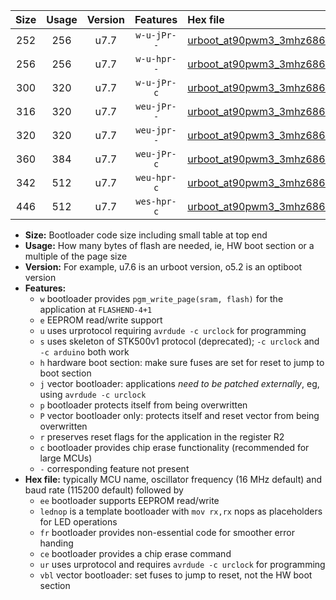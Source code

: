 |Size|Usage|Version|Features|Hex file|
|:-:|:-:|:-:|:-:|:--|
|252|256|u7.7|`w-u-jPr--`|[urboot_at90pwm3_3mhz6864_9600bps_lednop_ur_vbl.hex](https://raw.githubusercontent.com/stefanrueger/urboot.hex/main/mcus/at90pwm3/fcpu_3mhz6864/9600_bps/urboot_at90pwm3_3mhz6864_9600bps_lednop_ur_vbl.hex)|
|256|256|u7.7|`w-u-hpr--`|[urboot_at90pwm3_3mhz6864_9600bps_lednop_fr_ur.hex](https://raw.githubusercontent.com/stefanrueger/urboot.hex/main/mcus/at90pwm3/fcpu_3mhz6864/9600_bps/urboot_at90pwm3_3mhz6864_9600bps_lednop_fr_ur.hex)|
|300|320|u7.7|`w-u-jPr-c`|[urboot_at90pwm3_3mhz6864_9600bps_lednop_fr_ce_ur_vbl.hex](https://raw.githubusercontent.com/stefanrueger/urboot.hex/main/mcus/at90pwm3/fcpu_3mhz6864/9600_bps/urboot_at90pwm3_3mhz6864_9600bps_lednop_fr_ce_ur_vbl.hex)|
|316|320|u7.7|`weu-jPr--`|[urboot_at90pwm3_3mhz6864_9600bps_ee_lednop_ur_vbl.hex](https://raw.githubusercontent.com/stefanrueger/urboot.hex/main/mcus/at90pwm3/fcpu_3mhz6864/9600_bps/urboot_at90pwm3_3mhz6864_9600bps_ee_lednop_ur_vbl.hex)|
|320|320|u7.7|`weu-jpr--`|[urboot_at90pwm3_3mhz6864_9600bps_ee_lednop_fr_ur_vbl.hex](https://raw.githubusercontent.com/stefanrueger/urboot.hex/main/mcus/at90pwm3/fcpu_3mhz6864/9600_bps/urboot_at90pwm3_3mhz6864_9600bps_ee_lednop_fr_ur_vbl.hex)|
|360|384|u7.7|`weu-jPr-c`|[urboot_at90pwm3_3mhz6864_9600bps_ee_lednop_fr_ce_ur_vbl.hex](https://raw.githubusercontent.com/stefanrueger/urboot.hex/main/mcus/at90pwm3/fcpu_3mhz6864/9600_bps/urboot_at90pwm3_3mhz6864_9600bps_ee_lednop_fr_ce_ur_vbl.hex)|
|342|512|u7.7|`weu-hpr-c`|[urboot_at90pwm3_3mhz6864_9600bps_ee_lednop_fr_ce_ur.hex](https://raw.githubusercontent.com/stefanrueger/urboot.hex/main/mcus/at90pwm3/fcpu_3mhz6864/9600_bps/urboot_at90pwm3_3mhz6864_9600bps_ee_lednop_fr_ce_ur.hex)|
|446|512|u7.7|`wes-hpr-c`|[urboot_at90pwm3_3mhz6864_9600bps_ee_lednop_fr_ce.hex](https://raw.githubusercontent.com/stefanrueger/urboot.hex/main/mcus/at90pwm3/fcpu_3mhz6864/9600_bps/urboot_at90pwm3_3mhz6864_9600bps_ee_lednop_fr_ce.hex)|

- **Size:** Bootloader code size including small table at top end
- **Usage:** How many bytes of flash are needed, ie, HW boot section or a multiple of the page size
- **Version:** For example, u7.6 is an urboot version, o5.2 is an optiboot version
- **Features:**
  + `w` bootloader provides `pgm_write_page(sram, flash)` for the application at `FLASHEND-4+1`
  + `e` EEPROM read/write support
  + `u` uses urprotocol requiring `avrdude -c urclock` for programming
  + `s` uses skeleton of STK500v1 protocol (deprecated); `-c urclock` and `-c arduino` both work
  + `h` hardware boot section: make sure fuses are set for reset to jump to boot section
  + `j` vector bootloader: applications *need to be patched externally*, eg, using `avrdude -c urclock`
  + `p` bootloader protects itself from being overwritten
  + `P` vector bootloader only: protects itself and reset vector from being overwritten
  + `r` preserves reset flags for the application in the register R2
  + `c` bootloader provides chip erase functionality (recommended for large MCUs)
  + `-` corresponding feature not present
- **Hex file:** typically MCU name, oscillator frequency (16 MHz default) and baud rate (115200 default) followed by
  + `ee` bootloader supports EEPROM read/write
  + `lednop` is a template bootloader with `mov rx,rx` nops as placeholders for LED operations
  + `fr` bootloader provides non-essential code for smoother error handing
  + `ce` bootloader provides a chip erase command
  + `ur` uses urprotocol and requires `avrdude -c urclock` for programming
  + `vbl` vector bootloader: set fuses to jump to reset, not the HW boot section
